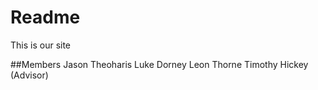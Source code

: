 # Readme
This is our site

##Members
Jason Theoharis
Luke Dorney
Leon Thorne
Timothy Hickey (Advisor)